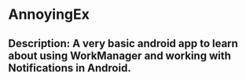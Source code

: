 # AnnoyingEx
## Description: A very basic android app to learn about using WorkManager and working with Notifications in Android.

